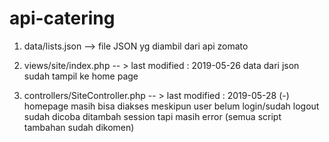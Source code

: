 # api-catering

1.  data/lists.json  --> file JSON yg diambil dari api zomato

2.  views/site/index.php
    -- >  last modified : 2019-05-26
          data dari json sudah tampil ke home page
          
3.  controllers/SiteController.php
    -- >  last modified : 2019-05-28
          (-) homepage masih bisa diakses meskipun user belum login/sudah logout
          sudah dicoba ditambah session tapi masih error (semua script tambahan sudah dikomen)
